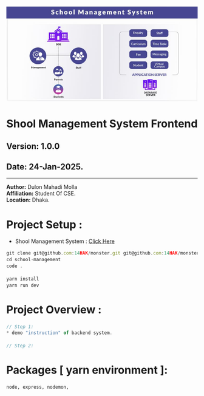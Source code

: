 <img src="./public/image/school-management-system-backend.jpg" alt="isolated" width="full" style="margin: 0 auto;"/>

# Shool Management System Frontend

## **Version:** 1.0.0

## **Date:** 24-Jan-2025.

---

**Author:** Dulon Mahadi Molla  
**Affiliation:** Student Of CSE.  
**Location:** Dhaka.

# Project Setup :

- Shool Management System : [Click Here](https://github.com/14HAK/monster/tree/master/school-management)
```javascript
git clone git@github.com:14HAK/monster.git git@github.com:14HAK/monster.git school-management
cd school-management
code .

yarn install
yarn run dev
```

# Project Overview :

```javascript
// Step 1:
* demo "instruction" of backend system.

// Step 2:

```

# Packages [ yarn environment ]:

```html
node, express, nodemon, 

```